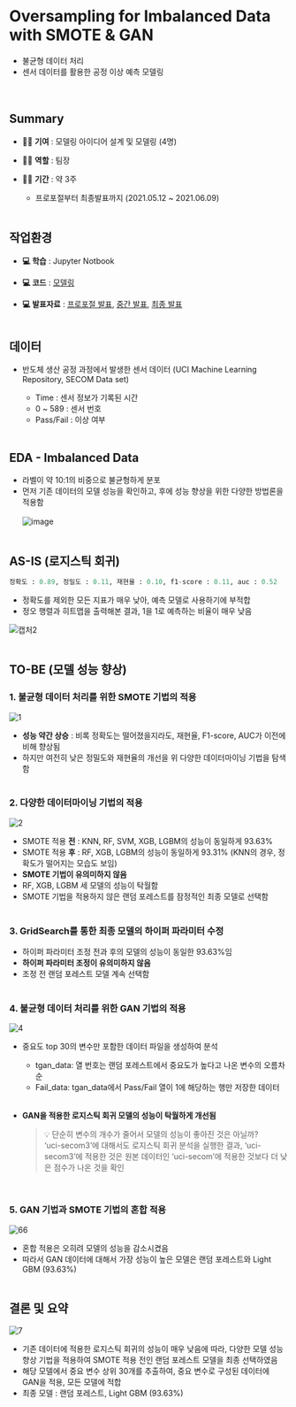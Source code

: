 # Oversampling for Imbalanced Data with SMOTE & GAN
* 불균형 데이터 처리  
* 센서 데이터를 활용한 공정 이상 예측 모델링  
<img> </br></br>


## Summary  
* 👩‍💻 **기여** : 모델링 아이디어 설계 및 모델링 (4명)
  
* 👩‍💻 **역할** : 팀장
  
* 👩‍💻 **기간** : 약 3주  
	* 프로포절부터 최종발표까지 (2021.05.12 ~ 2021.06.09) </br></br>

## 작업환경
* **💻 학습** : Jupyter Notbook
  
* **💻 코드** :  [모델링](https://github.com/Seohee-Kim/Oversampling/blob/main/uni-secom_final.ipynb)
  
* **💻 발표자료**  : [프로포절 발표](https://github.com/Seohee-Kim/Oversampling/blob/main/DS2%ED%8C%80_%ED%94%84%EB%A1%9C%ED%8F%AC%EC%A0%88%EB%B0%9C%ED%91%9C.pdf), [중간 발표](https://github.com/Seohee-Kim/Oversampling/blob/main/DS2%ED%8C%80_%EC%A4%91%EA%B0%84%EB%B0%9C%ED%91%9C.pdf), [최종 발표](https://github.com/Seohee-Kim/Oversampling/blob/main/DS2%ED%8C%80_%EC%B5%9C%EC%A2%85%EB%B0%9C%ED%91%9C.pdf) </br></br>


## 데이터
* 반도체 생산 공정 과정에서 발생한 센서 데이터 (UCI Machine Learning Repository, SECOM Data set)  
  
	* Time : 센서 정보가 기록된 시간    
	* 0 ~ 589 : 센서 번호  
	* Pass/Fail : 이상 여부 </br></br>


## EDA - Imbalanced Data  
* 라벨이 약 10:1의 비중으로 불균형하게 분포  </br>
* 먼저 기존 데이터의 모델 성능을 확인하고, 후에 성능 향상을 위한 다양한 방법론을 적용함 </br></br>
![image](https://github.com/Seohee-Kim/uni-secom/assets/62201733/03ffcb5e-c25c-4314-91c4-77a8da09bbe2) </br></br>


## AS-IS (로지스틱 회귀)  
```python
정확도 : 0.89, 정밀도 : 0.11, 재현율 : 0.10, f1-score : 0.11, auc : 0.52
``` 
* 정확도를 제외한 모든 지표가 매우 낮아, 예측 모델로 사용하기에 부적합 </br>
* 정오 행렬과 히트맵을 출력해본 결과, 1을 1로 예측하는 비율이 매우 낮음 </br>

![캡처2](https://github.com/Seohee-Kim/uni-secom/assets/62201733/f0bb44b7-3c2c-4360-b0fd-f495fdb60552) </br></br>


## TO-BE (모델 성능 향상)

### 1. 불균형 데이터 처리를 위한 SMOTE 기법의 적용  
![1](https://github.com/Seohee-Kim/uni-secom/assets/62201733/c61731b4-449c-4d93-a972-133196bdfc97) </br>
* **성능 약간 상승** : 비록 정확도는 떨어졌을지라도, 재현율, F1-score, AUC가 이전에 비해 향상됨  
* 하지만 여전히 낮은 정밀도와 재현율의 개선을 위 다양한 데이터마이닝 기법을 탐색함  </br></br>

### 2. 다양한 데이터마이닝 기법의 적용
![2](https://github.com/Seohee-Kim/uni-secom/assets/62201733/0b45c1a4-9d76-4802-a78a-95234d0ebfa5) </br>
* SMOTE 적용 **전** : KNN, RF, SVM, XGB, LGBM의 성능이 동일하게 93.63%  
* SMOTE 적용 **후** : RF, XGB, LGBM의 성능이 동일하게 93.31% (KNN의 경우, 정확도가 떨어지는 모습도 보임) </br>
* **SMOTE 기법이 유의미하지 않음** 
* RF, XGB, LGBM 세 모델의 성능이 탁월함
* SMOTE 기법을 적용하지 않은 랜덤 포레스트를 잠정적인 최종 모델로 선택함 </br></br>

### 3. GridSearch를 통한 최종 모델의 하이퍼 파라미터 수정
* 하이퍼 파라미터 조정 전과 후의 모델의 성능이 동일한 93.63%임
* **하이퍼 파라미터 조정이 유의미하지 않음** 
* 조정 전 랜덤 포레스트 모델 계속 선택함  </br></br>

### 4. 불균형 데이터 처리를 위한 GAN 기법의 적용
![4](https://github.com/Seohee-Kim/uni-secom/assets/62201733/baa3d158-1809-4241-a806-45bdb1d06944) </br>
* 중요도 top 30의 변수만 포함한 데이터 파일을 생성하여 분석 </br>
	* tgan_data: 열 번호는 랜덤 포레스트에서 중요도가 높다고 나온 변수의 오름차순  
	* Fail_data: tgan_data에서 Pass/Fail 열이 1에 해당하는 행만 저장한 데이터  </br></br>
* **GAN을 적용한 로지스틱 회귀 모델의 성능이 탁월하게 개선됨** </br>
  
	> 💡 단순히 변수의 개수가 줄어서 모델의 성능이 좋아진 것은 아닐까? </br>
	> ‘uci-secom3’에 대해서도 로지스틱 회귀 분석을 실행한 결과,
 	> ‘uci-secom3’에 적용한 것은 원본 데이터인 ‘uci-secom’에 적용한 것보다 더 낮은 점수가 나온 것을 확인
  
</br>  

### 5. GAN 기법과 SMOTE 기법의 혼합 적용  
![66](https://github.com/Seohee-Kim/uni-secom/assets/62201733/bf06c3af-ee07-4c00-9087-33db1d169fce) </br>
* 혼합 적용은 오히려 모델의 성능을 감소시켰음
* 따라서 GAN 데이터에 대해서 가장 성능이 높은 모델은 랜덤 포레스트와 Light GBM (93.63%) </br></br>

## 결론 및 요약  
![7](https://github.com/Seohee-Kim/uni-secom/assets/62201733/00c7bf42-e80b-4e94-85fb-cac29e95e485) </br>

* 기존 데이터에 적용한 로지스틱 회귀의 성능이 매우 낮음에 따라, 다양한 모델 성능 향상 기법을 적용하여 SMOTE 적용 전인 랜덤 포레스트 모델을 최종 선택하였음</br>
* 해당 모델에서 중요 변수 상위 30개를 추출하여, 중요 변수로 구성된 데이터에 GAN을 적용, 모든 모델에 적합</br>
* 최종 모델 : 랜덤 포레스트, Light GBM (93.63%)</br>

<!--
</br></br>
## 피드백

</br></br>
## 참고한 레퍼런스  
-->
